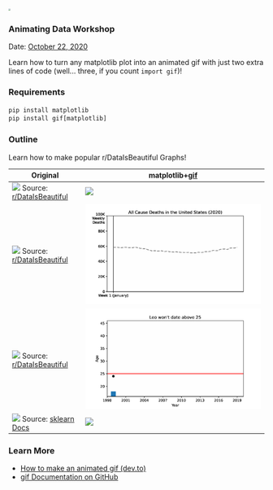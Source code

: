 <img src="https://image4.owler.com/logo/opendatascience_owler_20190603_052932_original.png" style="zoom: 25%;" />



### Animating Data Workshop

Date: [October 22, 2020](https://aiplus.odsc.com/courses/animating-data-turn-any-matplotlib-plot-into-an-animated-gif)

Learn how to turn any matplotlib plot into an animated gif with just two extra lines of code (well... three, if you count `import gif`)!



### Requirements

```python
pip install matplotlib
pip install gif[matplotlib]
```



### Outline

Learn how to make popular r/DataIsBeautiful Graphs!

| Original                                                     | matplotlib+[gif](https://github.com/maxhumber/gif)           |
| ------------------------------------------------------------ | ------------------------------------------------------------ |
| ![](https://i.redd.it/cmuej419oxh51.gif) Source: [r/DataIsBeautiful](https://www.reddit.com/r/dataisbeautiful/comments/ickvfq/oc_two_thousand_years_of_global_temperatures_in/g234slz/) | ![](https://raw.githubusercontent.com/maxhumber/ADW/master/output/co2.gif) |
| ![](https://i.redd.it/k3cnngk8pzk51.jpg) Source: [r/DataIsBeautiful](https://www.reddit.com/r/dataisbeautiful/comments/im13tq/i_made_a_very_simple_graphic_to_show_the/g3wa56o/) | ![](https://raw.githubusercontent.com/maxhumber/ADW/master/output/covid.gif) |
| ![](https://preview.redd.it/eyl642rl79m51.jpg?width=1024&auto=webp&s=9e7218fc0f0edc56bc82252b8a1d717e203f3a9e) Source: [r/DataIsBeautiful](https://www.reddit.com/r/dataisbeautiful/comments/ipx2qz/all_tom_cruises_wives_were_33_at_time_of_divorceoc/) | ![](https://raw.githubusercontent.com/maxhumber/ADW/master/output/leo.gif) |
| ![](https://scikit-learn.org/stable/_images/sphx_glr_plot_classifier_comparison_001.png) Source: [sklearn Docs](https://scikit-learn.org/stable/auto_examples/classification/plot_classifier_comparison.html) | ![](https://raw.githubusercontent.com/maxhumber/ADW/master/output/mesh.gif) |



### Learn More

- [How to make an animated gif (dev.to)](https://dev.to/maxhumber/how-to-make-a-animated-gif-fit-for-r-dataisbeautiful-e22)
- [gif Documentation on GitHub](https://github.com/maxhumber/gif)
